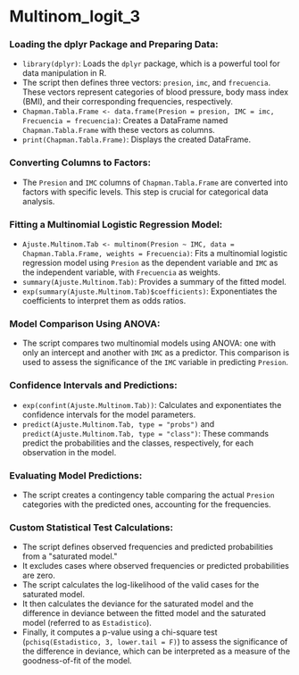 # Multinom_logit_3


### Loading the dplyr Package and Preparing Data:

- `library(dplyr)`: Loads the `dplyr` package, which is a powerful tool for data manipulation in R.
- The script then defines three vectors: `presion`, `imc`, and `frecuencia`. These vectors represent categories of blood pressure, body mass index (BMI), and their corresponding frequencies, respectively.
- `Chapman.Tabla.Frame <- data.frame(Presion = presion, IMC = imc, Frecuencia = frecuencia)`: Creates a DataFrame named `Chapman.Tabla.Frame` with these vectors as columns.
- `print(Chapman.Tabla.Frame)`: Displays the created DataFrame.

### Converting Columns to Factors:

- The `Presion` and `IMC` columns of `Chapman.Tabla.Frame` are converted into factors with specific levels. This step is crucial for categorical data analysis.

### Fitting a Multinomial Logistic Regression Model:

- `Ajuste.Multinom.Tab <- multinom(Presion ~ IMC, data = Chapman.Tabla.Frame, weights = Frecuencia)`: Fits a multinomial logistic regression model using `Presion` as the dependent variable and `IMC` as the independent variable, with `Frecuencia` as weights.
- `summary(Ajuste.Multinom.Tab)`: Provides a summary of the fitted model.
- `exp(summary(Ajuste.Multinom.Tab)$coefficients)`: Exponentiates the coefficients to interpret them as odds ratios.

### Model Comparison Using ANOVA:

- The script compares two multinomial models using ANOVA: one with only an intercept and another with `IMC` as a predictor. This comparison is used to assess the significance of the `IMC` variable in predicting `Presion`.

### Confidence Intervals and Predictions:

- `exp(confint(Ajuste.Multinom.Tab))`: Calculates and exponentiates the confidence intervals for the model parameters.
- `predict(Ajuste.Multinom.Tab, type = "probs")` and `predict(Ajuste.Multinom.Tab, type = "class")`: These commands predict the probabilities and the classes, respectively, for each observation in the model.

### Evaluating Model Predictions:

- The script creates a contingency table comparing the actual `Presion` categories with the predicted ones, accounting for the frequencies.

### Custom Statistical Test Calculations:

- The script defines observed frequencies and predicted probabilities from a "saturated model."
- It excludes cases where observed frequencies or predicted probabilities are zero.
- The script calculates the log-likelihood of the valid cases for the saturated model.
- It then calculates the deviance for the saturated model and the difference in deviance between the fitted model and the saturated model (referred to as `Estadistico`).
- Finally, it computes a p-value using a chi-square test (`pchisq(Estadistico, 3, lower.tail = F)`) to assess the significance of the difference in deviance, which can be interpreted as a measure of the goodness-of-fit of the model.
